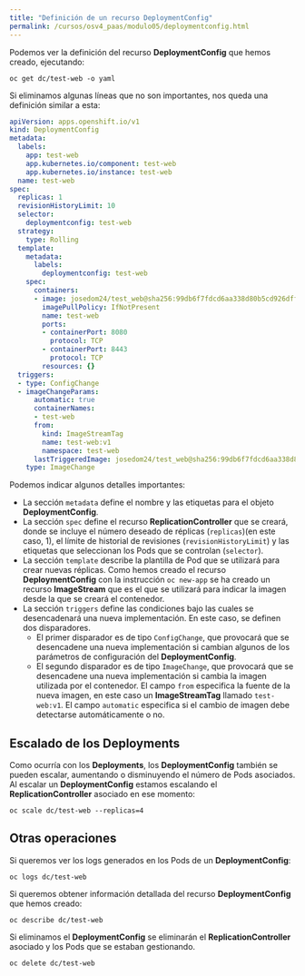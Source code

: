 ```yaml
---
title: "Definición de un recurso DeploymentConfig"
permalink: /cursos/osv4_paas/modulo05/deploymentconfig.html
---
```


Podemos ver la definición del recurso **DeploymentConfig** que hemos creado, ejecutando:

    oc get dc/test-web -o yaml

Si eliminamos algunas líneas que no son importantes, nos queda una definición similar a esta:

```yaml
apiVersion: apps.openshift.io/v1
kind: DeploymentConfig
metadata:
  labels:
    app: test-web
    app.kubernetes.io/component: test-web
    app.kubernetes.io/instance: test-web
  name: test-web
spec:
  replicas: 1
  revisionHistoryLimit: 10
  selector:
    deploymentconfig: test-web
  strategy:
    type: Rolling
  template:
    metadata:
      labels:
        deploymentconfig: test-web
    spec:
      containers:
      - image: josedom24/test_web@sha256:99db6f7fdcd6aa338d80b5cd926dff8bae50062c49f82c79a3d67d048efb13a4
        imagePullPolicy: IfNotPresent
        name: test-web
        ports:
        - containerPort: 8080
          protocol: TCP
        - containerPort: 8443
          protocol: TCP
        resources: {}
  triggers:
  - type: ConfigChange
  - imageChangeParams:
      automatic: true
      containerNames:
      - test-web
      from:
        kind: ImageStreamTag
        name: test-web:v1
        namespace: test-web
      lastTriggeredImage: josedom24/test_web@sha256:99db6f7fdcd6aa338d80b5cd926dff8bae50062c49f82c79a3d67d048efb13a4
    type: ImageChange
```

Podemos indicar algunos detalles importantes:

* La sección `metadata` define el nombre y las etiquetas para el objeto **DeploymentConfig**. 
* La sección `spec` define el recurso **ReplicationController** que se creará, donde se incluye  el número deseado de réplicas (`replicas`)(en este caso, 1), el límite de historial de revisiones (`revisionHistoryLimit`) y las etiquetas que seleccionan los Pods que se controlan (`selector`).
* La sección `template` describe la plantilla de Pod que se utilizará para crear nuevas réplicas. Como hemos creado el recurso **DeploymentConfig** con la instrucción `oc new-app` se ha creado un recurso **ImageStream** que es el que se utilizará para indicar la imagen desde la que se creará el contenedor.
* La sección `triggers` define las condiciones bajo las cuales se desencadenará una nueva implementación. En este caso, se definen dos disparadores. 
    * El primer disparador es de tipo `ConfigChange`, que provocará que se desencadene una nueva implementación si cambian algunos de los parámetros de configuración del **DeploymentConfig**. 
    * El segundo disparador es de tipo `ImageChange`, que provocará que se desencadene una nueva implementación si cambia la imagen utilizada por el contenedor. El campo `from` especifica la fuente de la nueva imagen, en este caso un **ImageStreamTag** llamado `test-web:v1`. El campo `automatic` especifica si el cambio de imagen debe detectarse automáticamente o no.


## Escalado de los Deployments

Como ocurría con los **Deployments**, los **DeploymentConfig** también se pueden escalar, aumentando o disminuyendo el número de Pods asociados. Al escalar un **DeploymentConfig** estamos escalando el **ReplicationController** asociado en ese momento:

    oc scale dc/test-web --replicas=4

## Otras operaciones

Si queremos ver los logs generados en los Pods de un **DeploymentConfig**:

    oc logs dc/test-web

Si queremos obtener información detallada del recurso **DeploymentConfig** que hemos creado:

    oc describe dc/test-web

Si eliminamos el **DeploymentConfig** se eliminarán el **ReplicationController** asociado y los Pods que se estaban gestionando.

    oc delete dc/test-web

